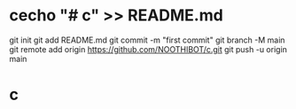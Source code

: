 # cecho "# c" >> README.md
git init
git add README.md
git commit -m "first commit"
git branch -M main
git remote add origin https://github.com/NOOTHIBOT/c.git
git push -u origin main
# c
